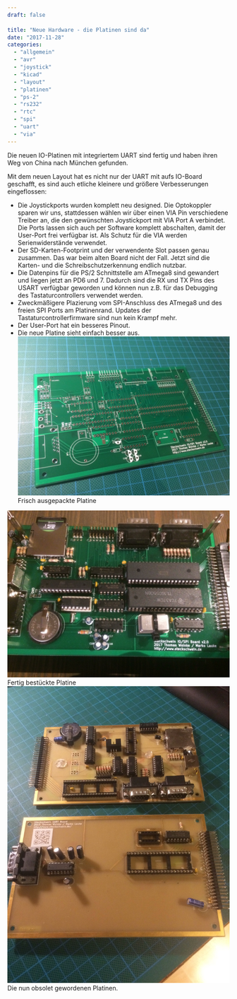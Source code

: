```yaml
---
draft: false

title: "Neue Hardware - die Platinen sind da"
date: "2017-11-28"
categories: 
  - "allgemein"
  - "avr"
  - "joystick"
  - "kicad"
  - "layout"
  - "platinen"
  - "ps-2"
  - "rs232"
  - "rtc"
  - "spi"
  - "uart"
  - "via"
---
```


Die neuen IO-Platinen mit integriertem UART sind fertig und haben ihren Weg von China nach München gefunden.

Mit dem neuen Layout hat es nicht nur der UART mit aufs IO-Board geschafft, es sind auch etliche kleinere und größere Verbesserungen eingeflossen:

- Die Joystickports wurden komplett neu designed. Die Optokoppler sparen wir uns, stattdessen wählen wir über einen VIA Pin verschiedene Treiber an, die den gewünschten Joystickport mit VIA Port A verbindet. Die Ports lassen sich auch per Software komplett abschalten, damit der User-Port frei verfügbar ist. Als Schutz für die VIA werden Serienwiderstände verwendet.
- Der SD-Karten-Footprint und der verwendente Slot passen genau zusammen. Das war beim alten Board nicht der Fall. Jetzt sind die Karten- und die Schreibschutzerkennung endlich nutzbar.
- Die Datenpins für die PS/2 Schnittstelle am ATmega8 sind gewandert und liegen jetzt an PD6 und 7. Dadurch sind die RX und TX Pins des USART verfügbar geworden und können nun z.B. für das Debugging des Tastaturcontrollers verwendet werden.
- Zweckmäßigere Plazierung vom SPI-Anschluss des ATmega8 und des freien SPI Ports am Platinenrand. Updates der Tastaturcontrollerfirmware sind nun kein Krampf mehr.
- Der User-Port hat ein besseres Pinout.
- Die neue Platine sieht einfach besser aus.
![IMG_3091](images/img_3091.jpg) Frisch ausgepackte Platine

![IMG_3092](images/img_3092.jpg) Fertig bestückte Platine
![IMG_3093](images/img_3093.jpg) Die nun obsolet gewordenen Platinen.
